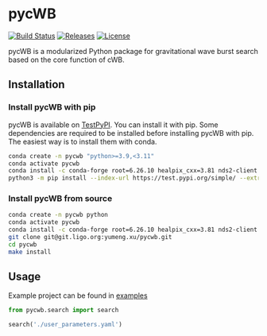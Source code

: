 # pycWB

[![Build Status](https://git.ligo.org/yumeng.xu/pycwb/badges/main/pipeline.svg)](https://git.ligo.org/yumeng.xu/pycwb/-/pipelines)
[![Releases](https://git.ligo.org/yumeng.xu/pycwb/-/badges/release.svg)](https://git.ligo.org/yumeng.xu/pycwb/-/releases)
[![License](https://img.shields.io/badge/license-GPLv3-blue)](https://git.ligo.org/yumeng.xu/pycwb/-/blob/main/LICENSE)

pycWB is a modularized Python package for gravitational wave burst search based on the core function of cWB.

## Installation

### Install pycWB with pip

pycWB is available on [TestPyPI](https://test.pypi.org/project/pycwb/). You can install it with pip.
Some dependencies are required to be installed before installing pycWB with pip. 
The easiest way is to install them with conda.

```bash
conda create -n pycwb "python>=3.9,<3.11"
conda activate pycwb
conda install -c conda-forge root=6.26.10 healpix_cxx=3.81 nds2-client python-nds2-client lalsuite setuptools_scm cmake pkg-config
python3 -m pip install --index-url https://test.pypi.org/simple/ --extra-index-url https://pypi.org/simple/ pycwb
```

### Install pycWB from source

```bash
conda create -n pycwb python
conda activate pycwb
conda install -c conda-forge root=6.26.10 healpix_cxx=3.81 nds2-client python-nds2-client lalsuite setuptools_scm cmake pkg-config
git clone git@git.ligo.org:yumeng.xu/pycwb.git
cd pycwb
make install
```

## Usage

Example project can be found in [examples](./examples)

```python
from pycwb.search import search

search('./user_parameters.yaml')
```

[//]: # (# pycWB)

[//]: # ()
[//]: # (This is python wrapper of `cWB`)

[//]: # ()
[//]: # (## What does this package do)

[//]: # ()
[//]: # (- [x] Generate `ini` and `yaml` configuration file with python script)

[//]: # (- [x] Initialize `ROOT` and `cwb` with `ini` file &#40;replacing `root_logon.c` and bash files&#41;)

[//]: # (- [x] Run `inet2G` job with `yaml` file &#40;replacing `user_parameters.c`&#41;)

[//]: # ()
[//]: # (## Install cWB)

[//]: # ()
[//]: # (Check [installation guide]&#40;./docs/0.installation_guide.md&#41; to simply install `cWB` with conda)

[//]: # ()
[//]: # (## Generate config files)

[//]: # ()
[//]: # (Run the following script to generate `config.ini` and the sample `user_parameters.yaml`)

[//]: # (in your working directory)

[//]: # ()
[//]: # (```bash)

[//]: # (pyburst_gen_config --cwb_install <path to cwb install> --cwb_source <path to cwb source> --work_dir <path to work dir>)

[//]: # (```)

[//]: # ()
[//]: # (edit these two files to fit your environment and your job)

[//]: # ()
[//]: # (## Initialize pycWB)

[//]: # ()
[//]: # (The [initialisation guide]&#40;./docs/1.initialisation_guide.md&#41; can help you understand the detail of the environment setup)

[//]: # (and library loading with python. This processing is coded in the class `pycWB`. If you are not interested in the detail,)

[//]: # (you can directly initialize the `cWB` with)

[//]: # ()
[//]: # (```python)

[//]: # (from pycwb import pycWB)

[//]: # ()
[//]: # (cwb = pycWB&#40;'./config.ini'&#41;  # config file path)

[//]: # (ROOT = cwb.ROOT)

[//]: # (gROOT = cwb.gROOT)

[//]: # (```)

[//]: # ()
[//]: # (Required directories will be automatically created unless you initialize)

[//]: # (with `pycWB&#40;'./config.ini', create_dirs=False&#41;`)

[//]: # ()
[//]: # (## Run analysis)

[//]: # ()
[//]: # (The project can be setup with original `.c` file as well as `.yaml` config file,)

[//]: # (see [example]&#40;./examples/MultiStages2G/user_parameters.yaml&#41;.)

[//]: # ()
[//]: # (> The compatibility of `ROOT TBroswer` with macos still need to be fixed)

[//]: # (> This project is tested with macos, linux should be fine in princple.)

[//]: # ()
[//]: # (### with `.c` config file)

[//]: # ()
[//]: # (The [Example : interactive multistages 2G analysis]&#40;./docs/2.test_interactive_multistages_2G_analysis.md&#41; contains a)

[//]: # (full example to run the `pycWB`)

[//]: # ()
[//]: # (### with `.yaml` config file &#40;recommended&#41;)

[//]: # ()
[//]: # (If you don't want to setup a cwb run with c file `user_parameters.c`,)

[//]: # (you can setup an analysis with `yaml` config file.)

[//]: # ()
[//]: # (#### A quick example)

[//]: # ()
[//]: # (```python)

[//]: # (from pycwb import pycWB, tools)

[//]: # ()
[//]: # (cwb = pycWB&#40;'./config.ini'&#41;  # config file path)

[//]: # (ROOT = cwb.ROOT)

[//]: # (gROOT = cwb.gROOT)

[//]: # ()
[//]: # (# create frame file)

[//]: # ()
[//]: # (tools.create_frame_noise&#40;gROOT, ROOT&#41;)

[//]: # (tools.setup_sim_data&#40;['H1','L1','V1']&#41;)

[//]: # ()
[//]: # (# run full `cwb_inet2G` analysis)

[//]: # ()
[//]: # (job_id = 1)

[//]: # (job_stage = 'FULL')

[//]: # (job_file = './user_parameters.yaml')

[//]: # (inet_option = '--tool emax --level 8  --draw true')

[//]: # (cwb.cwb_inet2G&#40;job_id, job_file, job_stage, inet_option=inet_option&#41;)

[//]: # (```)

[//]: # ()
[//]: # (> The reason to choose `yaml` is that it can support more complicated types compare to `ini` and)

[//]: # (> much close to python compare to `json`)

[//]: # (>)

[//]: # (> "YAML" will be checked by `jsonschema` with file `config/user_parameters_schema.py`)

[//]: # (> and converted to C code to run with `pyROOT`)
